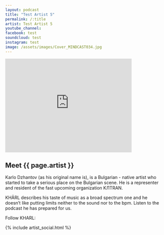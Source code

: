 ```yaml
---
layout: podcast
title: "Test Artist 5"
permalink: /:title
artist: Test Artist 5
youtube_channel: 
facebook: test
soundcloud: test
instagram: test
image: /assets/images/Cover_MINDCAST034.jpg
---
```


 <iframe width="80%" height="300" scrolling="no" frameborder="no" allow="autoplay" src="https://w.soundcloud.com/player/?url=https%3A//api.soundcloud.com/tracks/651383546&color=%2318191a&auto_play=false&hide_related=false&show_comments=false&show_user=false&show_reposts=false&show_teaser=false&visual=true&cookie_policy=false"></iframe>

<h2>Meet {{ page.artist }}</h2>

<p>Karlo Dzhantov (as his original name is), is a Bulgarian - native artist who started to take a serious place on the Bulgarian scene. He is a representer and resident of the fast upcoming organization KЛTRAN.</p>

<p>KHÄRL describes his taste of music as a broad spectrum one and he doesn’t like putting limits neither to the sound nor to the bpm. Listen to the podcast he has prepared for us.</p>

<p>Follow KHARL:</p>

{% include artist_social.html %}
